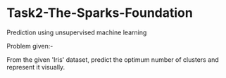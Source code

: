 # Task2-The-Sparks-Foundation

Prediction using unsupervised machine learning

Problem given:-

From the given 'Iris' dataset, predict the optimum number of clusters and represent it visually.
